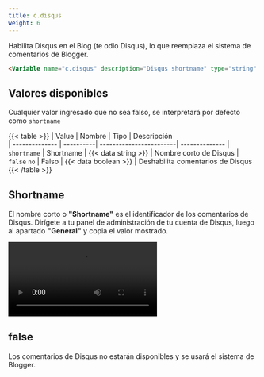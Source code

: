 ```yaml
---
title: c.disqus
weight: 6
---
```


Habilita Disqus en el Blog (te odio Disqus), lo que reemplaza el sistema de comentarios de Blogger.

```html
<Variable name="c.disqus" description="Disqus shortname" type="string" value="false"/>
```

## Valores disponibles

Cualquier valor ingresado que no sea falso, se interpretará por defecto como `shortname`

{{< table >}}
| Value          | Nombre    | Tipo                    | Descripción   
| -------------- | ----------| ------------------------| --------------
| `shortname`   | Shortname | {{< data string >}}     | Nombre corto de Disqus
| `false` `no`   | Falso     | {{< data boolean >}}    | Deshabilita comentarios de Disqus
{{< /table >}}

## Shortname

El nombre corto o **"Shortname"** es el identificador de los comentarios de Disqus. Dirígete a tu panel de administración de tu cuenta de Disqus, luego al apartado **"General"** y copia el valor mostrado.

<video controls="">
  <source src="/videos/c-disqus.mp4" type="video/mp4">
</video>


## false

Los comentarios de Disqus no estarán disponibles y se usará el sistema de Blogger.
